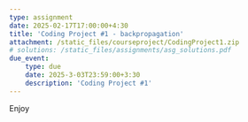 ```yaml
---
type: assignment
date: 2025-02-17T17:00:00+4:30
title: 'Coding Project #1 - backpropagation'
attachment: /static_files/courseproject/CodingProject1.zip
# solutions: /static_files/assignments/asg_solutions.pdf
due_event: 
    type: due
    date: 2025-3-03T23:59:00+3:30
    description: 'Coding Project #1'
---
```

Enjoy
